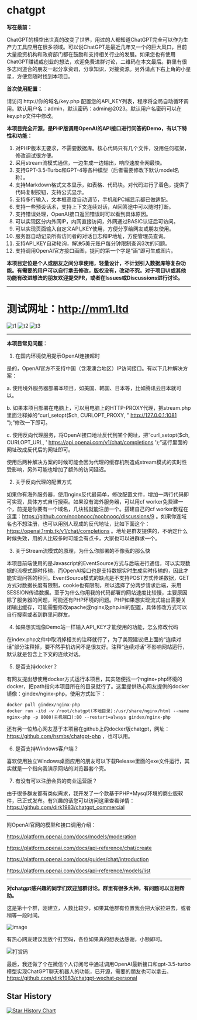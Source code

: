 # chatgpt

**写在最前：**

ChatGPT的横空出世真的改变了世界，用过的人都知道ChatGPT完全可以作为生产力工具应用在很多领域。可以说ChatGPT是最近几年又一个的巨大风口，目前大量投资机构和政府部门都在鼓励和支持相关行业的发展。如果您也有使用ChatGPT赚钱或创业的想法，欢迎免费进群讨论，二维码在本文最后。群里有很多志同道合的朋友一起分享资讯，分享知识，对接资源。另外请点下右上角的小星星，方便您随时找到本项目。

**首次使用配置：**

请访问 http://你的域名/key.php 配置您的API_KEY列表，程序将全局自动循环调用。默认用户名：admin，默认密码：admin@2023。默认用户名密码可以在key.php文件中修改。

**本项目完全开源，是PHP版调用OpenAI的API接口进行问答的Demo，有以下特性和功能：**

1. 对PHP版本无要求，不需要数据库。核心代码只有几个文件，没用任何框架，修改调试很方便。
2. 采用stream流模式通信，一边生成一边输出，响应速度全网最快。
3. 支持GPT-3.5-Turbo和GPT-4等各种模型（后者需要修改下默认model名称）。
4. 支持Markdown格式文本显示，如表格、代码块。对代码进行了着色，提供了代码复制按钮，支持公式显示。
5. 支持多行输入，文本框高度自动调节，手机和PC端显示都已做适配。
6. 支持一些预设话术，支持上下文连续对话，AI回答途中可以随时打断。
7. 支持错误处理，OpenAI接口返回错误时可以看到具体原因。
8. 可以实现区分内外网IP，内网直接访问，外网通过BASIC认证后可访问。
9. 可以实现页面输入自定义API_KEY使用，方便分享给网友或朋友使用。
10. 服务器自动记录所有访问者的对话日志和IP地址，方便管理员查询。
11. 支持API_KEY自动轮询，解决5美元账户每分钟限制查询3次的问题。
12. 支持调用OpenAI官方接口画图，提问的第一个字是“画”即可生成图片。

**本项目定位是个人或朋友之间分享使用，轻量设计，不计划引入数据库等复杂功能。有需要的用户可以自行拿去修改，版权没有，改动不究。对于项目UI或其他功能有改进想法的朋友欢迎提交PR，或者在Issues或Discussions进行讨论。**

------
# 测试网址：http://mm1.ltd
![t1](https://user-images.githubusercontent.com/5563148/232330560-1b6a45f3-fcc1-4d3e-a2f7-b1c9878fe9cd.jpg)
![t2](https://user-images.githubusercontent.com/5563148/232330566-c6ea7fb3-474f-45e4-adda-37f3db27b92a.jpg)
![t3](https://github.com/dirk1983/chatgpt/assets/5563148/732b5bed-7e9c-4c07-9865-9b97957781a7)


------
**本项目常见问题：**

1. 在国内环境使用提示OpenAI连接超时

是的，OpenAI官方不支持中国（含港澳台地区）IP访问接口。有以下几种解决方案：

a. 使用境外服务器部署本项目，如美国、韩国、日本等，比如腾讯云日本就可以。

b. 如果本项目部署在电脑上，可以用电脑上的HTTP-PROXY代理，把stream.php里面注释掉的“curl_setopt($ch, CURLOPT_PROXY, " http://127.0.0.1:1081 ");”修改一下即可。

c. 使用反向代理服务，将OpenAI接口地址反代到某个网址，把“curl_setopt($ch, CURLOPT_URL, ' https://api.openai.com/v1/chat/completions ');”这行里面的网址改成反代后的网址即可。

使用后两种解决方案的时候可能会因为代理的缓存机制造成stream模式的实时性受影响，另外可能也增加了额外的访问延迟。

2. 关于反向代理的配置方式

如果你有海外服务器，使用nginx反代最简单，修改配置文件，增加一两行代码即可实现，具体方式自行搜索。如果没有海外服务器，可以用cf worker免费建一个，前提是你要有一个域名，几块钱就能注册一个。搭建自己的cf worker教程在这里：https://github.com/noobnooc/noobnooc/discussions/9 。如果你连域名也不想注册，也可以用别人现成的反代地址，比如下面这个：https://openai.1rmb.tk/v1/chat/completions 。地址是群友提供的，不确定什么时候失效，用的人比较多时可能会有点卡，大家也可以进群求一个。

3. 关于Stream流模式的原理，为什么你部署的不像我的那么快

本项目前端使用的是Javascript的EventSource方式与后端进行通信，可以实现数据的流模式即时传输，而OpenAI接口也是支持数据实时生成实时传输的，因此才能实现问答的秒回。EventSource模式的缺点是不支持POST方式传递数据，GET方式对数据长度有限制，cookie也有限制，所以选择了分两步请求后端，采用SESSION传递数据。至于为什么你用我的代码部署的网站速度比较慢，主要原因除了服务器的问题，可能还有PHP环境的问题。PHP如果想实现流式输出需要关闭输出缓存，可能需要修改apache或nginx及php.ini的配置，具体修改方式可以自行搜索或者到群里问群友。

4. 如果想实现像Demo站一样输入API_KEY才能使用的功能，怎么修改代码

在index.php文件中取消掉相关的注释就行了，为了美观建议把上面的“连续对话”部分注释掉，要不然手机访问不是很友好。注释“连续对话”不影响网站运行，默认就是包含上下文的连续对话。

5. 是否支持docker？

有网友提出想使用docker方式运行本项目，其实随便找一个nginx+php环境的docker，把path指向本项目所在的目录就行了。这里提供热心网友提供的docker镜像：gindex/nginx-php。使用方式如下：

```
docker pull gindex/nginx-php
docker run -itd -v /root/chatgpt(本地目录):/usr/share/nginx/html --name nginx-php -p 8080(主机端口):80 --restart=always gindex/nginx-php
```

还有另一位热心网友基于本项目在github上的docker版chatgpt，网址：https://github.com/hsmbs/chatgpt-php ，也可以用。

6. 是否支持Windows客户端？

喜欢使用独立Windows桌面应用的朋友可以下载Release里面的exe文件运行，其实就是一个指向我演示网站的浏览器套个壳。

7. 有没有可以注册会员的商业运营版？

由于很多群友都有类似需求，我开发了一个款基于PHP+Mysql环境的商业版软件，已正式发布。有兴趣的话您可以访问这里查看详情：https://github.com/dirk1983/chatgpt_commercial

------

附OpenAI官网的模型和接口调用介绍：

https://platform.openai.com/docs/models/moderation

https://platform.openai.com/docs/api-reference/chat/create

https://platform.openai.com/docs/guides/chat/introduction

https://platform.openai.com/docs/api-reference/models/list

------
**对chatgpt感兴趣的同学们欢迎加群讨论。群里有很多大神，有问题可以互相帮助。**

这是第十个群，刚建立，人数比较少，如果其他群有位置我会把大家拉进去，或者稍等一段时间。

![image](https://github.com/dirk1983/chatgpt/assets/5563148/868d2202-854b-4fc5-a6ba-daaf7e40baeb)





有热心网友建议我放个打赏码，各位如果真的想表达感谢，小额即可。

![打赏码](https://user-images.githubusercontent.com/5563148/222968018-9def451a-bbce-4a7e-bde6-edecc7ced40f.jpg)

最后，我还做了个在微信个人订阅号中通过调用OpenAI最新接口和gpt-3.5-turbo模型实现ChatGPT聊天机器人的功能，已开源，需要的朋友也可以拿去。
https://github.com/dirk1983/chatgpt-wechat-personal

## Star History

[![Star History Chart](https://api.star-history.com/svg?repos=dirk1983/chatgpt&type=Date)](https://star-history.com/#dirk1983/chatgpt&Date)

